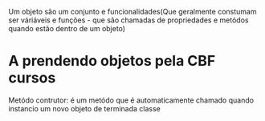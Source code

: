 Um objeto são um conjunto e funcionalidades(Que geralmente constumam ser váriáveis e funções - que são chamadas de propriedades e metódos quando estão dentro de um objeto)


# A prendendo objetos pela CBF cursos
 Metódo contrutor: é um metódo que é automaticamente chamado quando  instancio um novo objeto de terminada classe

